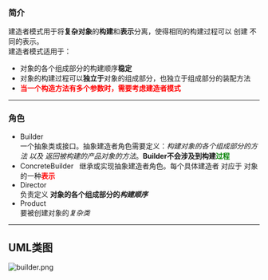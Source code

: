 ### 简介
建造者模式用于将**复杂对象**的**构建**和**表示**分离，使得相同的构建过程可以 创建 不同的表示。  
建造者模式适用于：  

* 对象的各个组成部分的构建顺序**稳定**
* 对象的构建过程可以**独立于**对象的组成部分，也独立于组成部分的装配方法
* <span style="color:red">**当一个构造方法有多个参数时，需要考虑建造者模式** </span>   

---

### 角色

* Builder  
一个抽象类或接口。抽象建造者角色需要定义：*构建对象的各个组成部分的方法 以及 返回被构建的产品对象的方法*。**Builder不会涉及到构建<span style="color:green">过程</span>**  
* ConcreteBuilder   
继承或实现抽象建造者角色。每个具体建造者 对应于 对象的一种<span style="color:red">**表示**</span>   
* Director   
负责定义 **对象的各个组成部分的*构建顺序***
* Product    
要被创建对象的*复杂类*

---

## UML类图  

![builder.png](http://timd.cn/content/images/pictures/builder-1.png)
